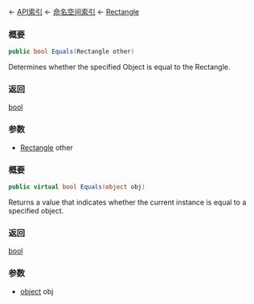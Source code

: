 ← [API索引](Api-Index) ← [命名空间索引](Namespace-Index) ← [Rectangle](VRageMath.Rectangle)

### 概要

```csharp
public bool Equals(Rectangle other)
```

Determines whether the specified Object is equal to the Rectangle.

### 返回

[bool](https://docs.microsoft.com/en-us/dotnet/api/System.Boolean?view=netframework-4.6)

### 参数

* [Rectangle](VRageMath.Rectangle) other
### 概要

```csharp
public virtual bool Equals(object obj)
```

Returns a value that indicates whether the current instance is equal to a specified object.

### 返回

[bool](https://docs.microsoft.com/en-us/dotnet/api/System.Boolean?view=netframework-4.6)

### 参数

* [object](https://docs.microsoft.com/en-us/dotnet/api/System.Object?view=netframework-4.6) obj
